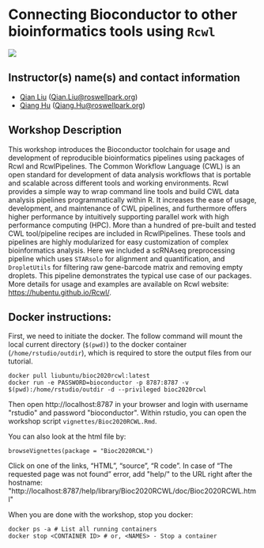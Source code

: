 # Connecting Bioconductor to other bioinformatics tools using `Rcwl`
![](https://github.com/liubuntu/Bioc2020RCWL/workflows/.github/workflows/basic_checks.yaml/badge.svg)

## Instructor(s) name(s) and contact information

* [Qian Liu](https://github.com/liubuntu) (Qian.Liu@roswellpark.org)
* [Qiang Hu](https://github.com/hubentu) (Qiang.Hu@roswellpark.org)

## Workshop Description


This workshop introduces the Bioconductor toolchain for usage and
development of reproducible bioinformatics pipelines using packages of
Rcwl and RcwlPipelines. The Common Workflow Language (CWL) is an open
standard for development of data analysis workflows that is portable
and scalable across different tools and working environments. Rcwl
provides a simple way to wrap command line tools and build CWL data
analysis pipelines programmatically within R. It increases the ease of
usage, development, and maintenance of CWL pipelines, and furthermore
offers higher performance by intuitively supporting parallel work with
high performance computing (HPC). More than a hundred of pre-built and
tested CWL tool/pipeline recipes are included in RcwlPipelines. These
tools and pipelines are highly modularized for easy customization of
complex bioinformatics analysis. Here we included a scRNAseq
preprocessing pipeline which uses `STARsolo` for alignment and
quantification, and `DropletUtils` for filtering raw gene-barcode
matrix and removing empty droplets. This pipeline demonstrates the
typical use case of our packages. More details for usage and examples
are available on Rcwl website: https://hubentu.github.io/Rcwl/.

## Docker instructions:

First, we need to initiate the docker. The follow command will mount
the local current directory (`$(pwd)`) to the docker container
(`/home/rstudio/outdir`), which is required to store the output files
from our tutorial. 

```
docker pull liubuntu/bioc2020rcwl:latest
docker run -e PASSWORD=bioconductor -p 8787:8787 -v $(pwd):/home/rstudio/outdir -d --privileged bioc2020rcwl
```

Then open http://localhost:8787 in your browser and login with
username "rstudio" and password "bioconductor". Within rstudio, you
can open the workshop script `vignettes/Bioc2020RCWL.Rmd`.

You can also look at the html file by: 
```
browseVignettes(package = "Bioc2020RCWL")
```

Click on one of the links, “HTML”, “source”, “R code”. In case of “The
requested page was not found” error, add "help/" to the URL right
after the hostname:
"http://localhost:8787/help/library/Bioc2020RCWL/doc/Bioc2020RCWL.html"

When you are done with the workshop, stop you docker: 
```
docker ps -a # List all running containers 
docker stop <CONTAINER ID> # or, <NAMES> - Stop a container 
```

